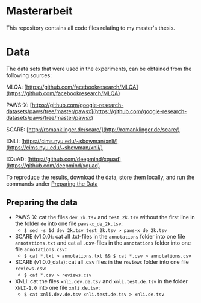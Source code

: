 # Masterarbeit

This repository contains all code files relating to my master's thesis.

# Data

The data sets that were used in the experiments, can be obtained from the following sources:

MLQA: [https://github.com/facebookresearch/MLQA](https://github.com/facebookresearch/MLQA)

PAWS-X: [https://github.com/google-research-datasets/paws/tree/master/pawsx](https://github.com/google-research-datasets/paws/tree/master/pawsx)

SCARE: [http://romanklinger.de/scare/](http://romanklinger.de/scare/)

XNLI: [https://cims.nyu.edu/~sbowman/xnli/](https://cims.nyu.edu/~sbowman/xnli/)

XQuAD: [https://github.com/deepmind/xquad](https://github.com/deepmind/xquad)

To reproduce the results, download the data, store them locally, and run the commands under [Preparing the Data](#preparing-the-data)

## Preparing the data

- PAWS-X: cat the files `dev_2k.tsv` and `test_2k.tsv` without the first line in the folder `de` into one file `paws-x_de_2k.tsv`:
    - `$ sed -s 1d dev_2k.tsv test_2k.tsv > paws-x_de_2k.tsv`
- SCARE (v1.0.0): cat all .txt-files in the `annotations` folder into one file `annotations.txt` and cat all .csv-files in the `annotations` folder into one file `annotations.csv`::
    - `$ cat *.txt > annotations.txt && $ cat *.csv > annotations.csv`
- SCARE (v1.0.0_data): cat all .csv files in the `reviews` folder into one file `reviews.csv`:
    - `$ cat *.csv > reviews.csv`
- XNLI: cat the files `xnli.dev.de.tsv` and `xnli.test.de.tsv` in the folder `XNLI-1.0` into one file `xnli.de.tsv`:
    - `$ cat xnli.dev.de.tsv xnli.test.de.tsv > xnli.de.tsv`
